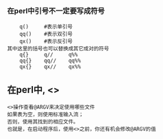 ### 在perl中引号不一定要写成符号
```note
    q()     #表示单引号
    qq()    #表示双引号
    qx()    #表示反引号
其中这里的括号也可以替换成其它成对的符号
    q{}     q//     q%%
    qq{}    qq//    qq%%
    qx{}    qx//    qx%%
```


## 在perl中, <>
```note
<>操作查看@ARGV来决定使用哪些文件
如果表为空，则使用标准输入流；
否则，使用其找到的相应文件。
也就是，在启动程序后，使用<>之前，你还有机会修改@ARGV的值
```
